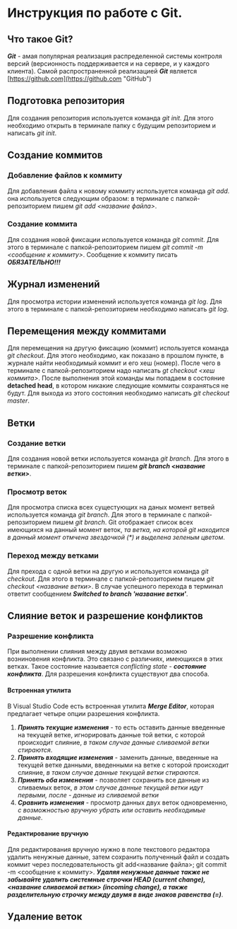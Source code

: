 # Инструкция по работе с Git.

## Что такое Git?
_**Git**_ - амая популярная реализация распределенной системы контроля версий (версионность поддерживается и на сервере, и у каждого клиента). Самой распространенной реализацией ***Git*** является [https://github.com](https://github.com "GitHub")


## Подготовка репозитория
Для создания репозитория используется команда *git init*. Для этого необходимо открыть в терминале папку с будущим репозиторием и написать *git init*.


## Создание коммитов

### Добавление файлов к коммиту
Для добавления файла к новому коммиту используется команда *git add*. она используется следующим образом: в терминале с папкой-репозиторием пишем *git add <название файла>*.

### Создание коммита
Для создания новой фиксации используется команда *git commit*. Для этого в терминале с папкой-репозиторием пишем *git commit -m <сообщение к коммиту>*. Сообщение к коммиту писать ***ОБЯЗАТЕЛЬНО!!!***


## Журнал изменений
Для просмотра истории изменений используется команда *git log*. Для этого в терминале с папкой-репозиторием необходимо написать *git log*.


## Перемещения между коммитами
Для перемещения на другую фиксацию (коммит) используется команда *git checkout*. Для этого необходимо, как показано в прошлом пункте, в журнале найти необходимый коммит и его хеш (номер). После чего в терминале с папкой-репозиторием надо написать *gt checkout <хеш коммита>*. После выполнения этой команды мы попадаем в состояние **detached head**, в котором никакие следующие коммиты сохраняться не будут. Для выхода из этого состояния необходимо написать *git checkout master*.


## Ветки

### Создание ветки
Для создания новой ветки используется команда *git branch*. Для этого в терминале с папкой-репозиторием пишем __*git branch <название ветки>*__.

### Просмотр веток
Для просмотра списка всех сущестующих на даных момент ветвей используется команда *git branch*. Для этого в терминале с папкой-репозиторием пишем *git branch*. Git отображает список всех имеющихся на данный момент веток, _та ветка, на которой git находится в данный момент отмчена звездочкой (*) и выделена зеленым цветом_.

### Переход между ветками
Для прехода с одной ветки на другую и используется команда *git checkout*. Для этого в терминале с папкой-репозиторием пишем *git checkout <название ветки>*. В случае успешного перехода в терминал ответит сообщением _**Switched to branch 'название ветки'**_.


## Слияние веток и разрешение конфликтов

### Разрешение конфликта
При выполнении слияния между двумя ветками возможно возниновения конфликта. Это связано с различиях, имеющихся в этих ветках. Такое состояние называется *conflicting state - __состояние конфликта__*. Для разрешения конфликта существуют два способа.

#### Встроенная утилита
В Visual Studio Code есть встроенная утилита __*Merge Editor*__, которая предлагает четыре опции разрешения конфликта.
1. _**Принять текущие изменения**_ - то есть оставить данные введенные на текущей ветке, игнорировать данные той ветки, с которой происходит слияние, *в таком случае данные сливаемой ветки стираются*.
2. _**Принять входящие изменения**_ - заменить данные, введенные на текущей ветке данными, введенными на ветке с которой происходит слияние, *в таком случае данные текущей ветки стираются*.
3. _**Принять оба изменения**_ - позволяет сохранить все данные из сливаемых веток, *в этом случае данные текущей ветки идут первыми, после - данные из сливаемой ветки*
4. _**Сравнить изменения**_ - просмотр данных двух веток одновременно, *с возможностью вручную убрать или оставить необходимые данные*.

#### Редактирование вручную
Для редактирования вручную нужно в поле текстового редактора удалить ненужные данные, затем сохранить полученный файл и создать коммит через последовательность git add<название файла>; git commit -m <сообщение к коммиту>. __*Удаляя ненужные данные также не забывайте удалить системные строчки HEAD (current change), <название сливаемой ветки> (incoming change), а также разделительную строчку между двумя в виде знаков равенства (=)*__.

## Удаление веток